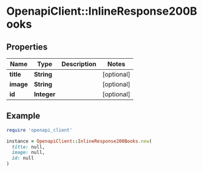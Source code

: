 # OpenapiClient::InlineResponse200Books

## Properties

| Name | Type | Description | Notes |
| ---- | ---- | ----------- | ----- |
| **title** | **String** |  | [optional] |
| **image** | **String** |  | [optional] |
| **id** | **Integer** |  | [optional] |

## Example

```ruby
require 'openapi_client'

instance = OpenapiClient::InlineResponse200Books.new(
  title: null,
  image: null,
  id: null
)
```

